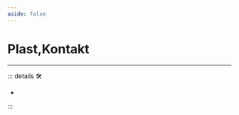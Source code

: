 ```yaml
---
aside: false
---
```

# Plast,Kontakt

---

<!-- =================================================== -->
<!-- =================================================== -->
<!-- =================================================== -->
<!-- =================================================== -->
<!-- =================================================== -->
::: details 🛠

-

:::
